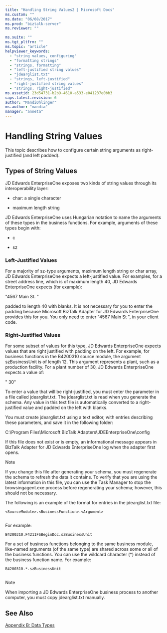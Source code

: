 ```yaml
---
title: "Handling String Values2 | Microsoft Docs"
ms.custom: ""
ms.date: "06/08/2017"
ms.prod: "biztalk-server"
ms.reviewer: ""

ms.suite: ""
ms.tgt_pltfrm: ""
ms.topic: "article"
helpviewer_keywords: 
  - "string values, configuring"
  - "formatting strings"
  - "strings, formatting"
  - "left-justified string values"
  - "jdearglist.txt"
  - "strings, left-justified"
  - "right-justified string values"
  - "strings, right-justified"
ms.assetid: 23d54731-b2b9-4610-a533-e041237e0bb3
caps.latest.revision: 6
author: "MandiOhlinger"
ms.author: "mandia"
manager: "anneta"
---
```

# Handling String Values
This topic describes how to configure certain string arguments as right-justified (and left padded).  
  
## Types of String Values  
 JD Edwards EnterpriseOne exposes two kinds of string values through its interoperability layer:  
  
-   char: a single character  
  
-   maximum length string  
  
 JD Edwards EnterpriseOne uses Hungarian notation to name the arguments of these types in the business functions. For example, arguments of these types begin with:  
  
-   c  
  
-   sz  
  
### Left-Justified Values  
 For a majority of sz-type arguments, maximum length string or char array, JD Edwards EnterpriseOne expects a left-justified value. For examples, for a street address line, which is of maximum length 40, JD Edwards EnterpriseOne expects (for example):  
  
 "4567 Main St.    "  
  
 padded to length 40 with blanks. It is not necessary for you to enter the padding because Microsoft BizTalk Adapter for JD Edwards EnterpriseOne provides this for you. You only need to enter "4567 Main St ", in your client code.  
  
### Right-Justified Values  
 For some subset of values for this type, JD Edwards EnterpriseOne expects values that are right justified with padding on the left. For example, for business functions in the B4200310 source module, the argument szBusinessUnit is of length 12. This argument represents a plant, such as a production facility. For a plant number of 30, JD Edwards EnterpriseOne expects a value of:  
  
 "           30"  
  
 To enter a value that will be right-justified, you must enter the parameter in a file called jdearglist.txt. The jdearglist.txt is read when you generate the schema. Any value in this text file is automatically converted to a right-justified value and padded on the left with blanks.  
  
 You must create jdearglist.txt using a text editor, with entries describing these parameters, and save it in the following folder:  
  
 C:\Program Files\Microsoft BizTalk Adapters\JDEEnterpriseOne\config  
  
 If this file does not exist or is empty, an informational message appears in BizTalk Adapter for JD Edwards EnterpriseOne log when the adapter first opens.  
  
> [!NOTE]
>  If you change this file after generating your schema, you must regenerate the schema to refresh the data it contains. To verify that you are using the latest information in this file, you can use the Task Manager to stop the browsingagent.exe process before regenerating your schema; however, this should not be necessary.  
  
 The following is an example of the format for entries in the jdearglist.txt file:  
  
```  
<SourceModule>.<BusinessFunction>.<Argument>  
  
```  
  
 For example:  
  
```  
B4200310.F4211FSBeginDoc.szBusinessUnit  
```  
  
 For a set of business functions belonging to the same business module, like-named arguments (of the same type) are shared across some or all of the business functions. You can use the wildcard character (*) instead of the business function name. For example:  
  
```  
B4200310.*.szBusinessUnit  
  
```  
  
> [!NOTE]
>  When importing a JD Edwards EnterpriseOne business process to another computer, you must copy jdearglist.txt manually.  
  
## See Also  
 [Appendix B: Data Types](../core/appendix-b-data-types.md)